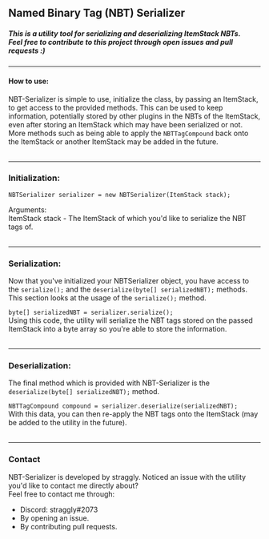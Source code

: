 ## Named Binary Tag (NBT) Serializer
##### This is a utility tool for serializing and deserializing ItemStack NBTs. <br>Feel free to contribute to this project through open issues and pull requests :)
***
#### How to use:
NBT-Serializer is simple to use, initialize the class, by passing an ItemStack,<br>to get access to the provided methods.
This can be used to keep information, potentially stored by other plugins in the NBTs of the ItemStack, even after storing an ItemStack which may have been serialized or not.
More methods such as being able to apply the `NBTTagCompound` back onto the ItemStack or another ItemStack may be added in the future.
<br>
<br>
***
### Initialization:
`NBTSerializer serializer = new NBTSerializer(ItemStack stack);`

Arguments:<br>
ItemStack stack - The ItemStack of which you'd like to serialize the NBT tags of.
<br>
<br>

***
### Serialization:
Now that you've initialized your NBTSerializer object, you have access to the `serialize();` and the `deserialize(byte[] serializedNBT);` methods. This section looks at the usage of the `serialize();` method.<br>

`byte[] serializedNBT = serializer.serialize();`<br>
Using this code, the utility will serialize the NBT tags stored on the passed ItemStack into a byte array so you're able to store the information.
<br>
<br>

***
### Deserialization:
The final method which is provided with NBT-Serializer is the `deserialize(byte[] serializedNBT);` method.

`NBTTagCompound compound = serializer.deserialize(serializedNBT);`<br>
With this data, you can then re-apply the NBT tags onto the ItemStack (may be added to the utility in the future).
<br>
<br>

***
### Contact
NBT-Serializer is developed by straggly. Noticed an issue with the utility you'd like to contact me directly about? <br>
Feel free to contact me through:
- Discord: straggly#2073
- By opening an issue.
- By contributing pull requests.
